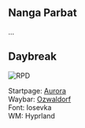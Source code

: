 ## Nanga Parbat
...

## Daybreak

![RPD](https://github.com/MujtabaAsim/dots/assets/62666332/4b3c9a92-0078-482e-8272-74a124bf4ad9)

Startpage: [Aurora](https://github.com/MujtabaAsim/Aurora) <br>
Waybar: [Ozwaldorf](https://github.com/ozwaldorf/dotfiles) <br>
Font: Iosevka<br>
WM: Hyprland <br><br>